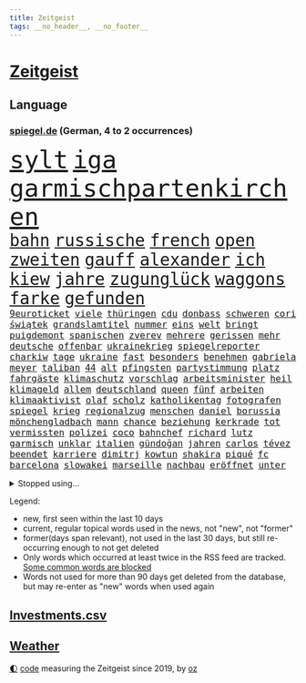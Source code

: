 ```yaml
---
title: Zeitgeist
tags: __no_header__, __no_footer__
---
```


# [Zeitgeist](https://oliz.io/zeitgeist/)

## Language

<h3><a href="https://www.spiegel.de" target="_blank">spiegel.de</a> (German, 4 to 2 occurrences)</h3>
<p style="font-family:monospace">
<span style="font-size:32pt"><a href="news_links.html#sylt" class="current">sylt</a></span>
<span style="font-size:32pt"><a href="news_links.html#iga" class="current">iga</a></span>
<span style="font-size:32pt"><a href="news_links.html#garmischpartenkirchen" class="current">garmischpartenkirchen</a></span>
<br>
<span style="font-size:22pt"><a href="news_links.html#bahn" class="current">bahn</a></span>
<span style="font-size:22pt"><a href="news_links.html#russische" class="current">russische</a></span>
<span style="font-size:22pt"><a href="news_links.html#french" class="current">french</a></span>
<span style="font-size:22pt"><a href="news_links.html#open" class="current">open</a></span>
<span style="font-size:22pt"><a href="news_links.html#zweiten" class="current">zweiten</a></span>
<span style="font-size:22pt"><a href="news_links.html#gauff" class="new">gauff</a></span>
<span style="font-size:22pt"><a href="news_links.html#alexander" class="current">alexander</a></span>
<span style="font-size:22pt"><a href="news_links.html#ich" class="current">ich</a></span>
<span style="font-size:22pt"><a href="news_links.html#kiew" class="current">kiew</a></span>
<span style="font-size:22pt"><a href="news_links.html#jahre" class="current">jahre</a></span>
<span style="font-size:22pt"><a href="news_links.html#zugunglück" class="current">zugunglück</a></span>
<span style="font-size:22pt"><a href="news_links.html#waggons" class="current">waggons</a></span>
<span style="font-size:22pt"><a href="news_links.html#farke" class="new">farke</a></span>
<span style="font-size:22pt"><a href="news_links.html#gefunden" class="current">gefunden</a></span>
<br>
<span style="font-size:12pt"><a href="news_links.html#9euroticket" class="current">9euroticket</a></span>
<span style="font-size:12pt"><a href="news_links.html#viele" class="current">viele</a></span>
<span style="font-size:12pt"><a href="news_links.html#thüringen" class="current">thüringen</a></span>
<span style="font-size:12pt"><a href="news_links.html#cdu" class="current">cdu</a></span>
<span style="font-size:12pt"><a href="news_links.html#donbass" class="current">donbass</a></span>
<span style="font-size:12pt"><a href="news_links.html#schweren" class="current">schweren</a></span>
<span style="font-size:12pt"><a href="news_links.html#cori" class="new">cori</a></span>
<span style="font-size:12pt"><a href="news_links.html#świątek" class="current">świątek</a></span>
<span style="font-size:12pt"><a href="news_links.html#grandslamtitel" class="new">grandslamtitel</a></span>
<span style="font-size:12pt"><a href="news_links.html#nummer" class="current">nummer</a></span>
<span style="font-size:12pt"><a href="news_links.html#eins" class="current">eins</a></span>
<span style="font-size:12pt"><a href="news_links.html#welt" class="current">welt</a></span>
<span style="font-size:12pt"><a href="news_links.html#bringt" class="current">bringt</a></span>
<span style="font-size:12pt"><a href="news_links.html#puigdemont" class="current">puigdemont</a></span>
<span style="font-size:12pt"><a href="news_links.html#spanischen" class="current">spanischen</a></span>
<span style="font-size:12pt"><a href="news_links.html#zverev" class="current">zverev</a></span>
<span style="font-size:12pt"><a href="news_links.html#mehrere" class="current">mehrere</a></span>
<span style="font-size:12pt"><a href="news_links.html#gerissen" class="current">gerissen</a></span>
<span style="font-size:12pt"><a href="news_links.html#mehr" class="current">mehr</a></span>
<span style="font-size:12pt"><a href="news_links.html#deutsche" class="current">deutsche</a></span>
<span style="font-size:12pt"><a href="news_links.html#offenbar" class="current">offenbar</a></span>
<span style="font-size:12pt"><a href="news_links.html#ukrainekrieg" class="current">ukrainekrieg</a></span>
<span style="font-size:12pt"><a href="news_links.html#spiegelreporter" class="current">spiegelreporter</a></span>
<span style="font-size:12pt"><a href="news_links.html#charkiw" class="current">charkiw</a></span>
<span style="font-size:12pt"><a href="news_links.html#tage" class="current">tage</a></span>
<span style="font-size:12pt"><a href="news_links.html#ukraine" class="current">ukraine</a></span>
<span style="font-size:12pt"><a href="news_links.html#fast" class="current">fast</a></span>
<span style="font-size:12pt"><a href="news_links.html#besonders" class="current">besonders</a></span>
<span style="font-size:12pt"><a href="news_links.html#benehmen" class="new">benehmen</a></span>
<span style="font-size:12pt"><a href="news_links.html#gabriela" class="new">gabriela</a></span>
<span style="font-size:12pt"><a href="news_links.html#meyer" class="new">meyer</a></span>
<span style="font-size:12pt"><a href="news_links.html#taliban" class="current">taliban</a></span>
<span style="font-size:12pt"><a href="news_links.html#44" class="current">44</a></span>
<span style="font-size:12pt"><a href="news_links.html#alt" class="current">alt</a></span>
<span style="font-size:12pt"><a href="news_links.html#pfingsten" class="new">pfingsten</a></span>
<span style="font-size:12pt"><a href="news_links.html#partystimmung" class="current">partystimmung</a></span>
<span style="font-size:12pt"><a href="news_links.html#platz" class="current">platz</a></span>
<span style="font-size:12pt"><a href="news_links.html#fahrgäste" class="new">fahrgäste</a></span>
<span style="font-size:12pt"><a href="news_links.html#klimaschutz" class="current">klimaschutz</a></span>
<span style="font-size:12pt"><a href="news_links.html#vorschlag" class="current">vorschlag</a></span>
<span style="font-size:12pt"><a href="news_links.html#arbeitsminister" class="current">arbeitsminister</a></span>
<span style="font-size:12pt"><a href="news_links.html#heil" class="current">heil</a></span>
<span style="font-size:12pt"><a href="news_links.html#klimageld" class="new">klimageld</a></span>
<span style="font-size:12pt"><a href="news_links.html#allem" class="current">allem</a></span>
<span style="font-size:12pt"><a href="news_links.html#deutschland" class="current">deutschland</a></span>
<span style="font-size:12pt"><a href="news_links.html#queen" class="current">queen</a></span>
<span style="font-size:12pt"><a href="news_links.html#fünf" class="current">fünf</a></span>
<span style="font-size:12pt"><a href="news_links.html#arbeiten" class="current">arbeiten</a></span>
<span style="font-size:12pt"><a href="news_links.html#klimaaktivist" class="new">klimaaktivist</a></span>
<span style="font-size:12pt"><a href="news_links.html#olaf" class="current">olaf</a></span>
<span style="font-size:12pt"><a href="news_links.html#scholz" class="current">scholz</a></span>
<span style="font-size:12pt"><a href="news_links.html#katholikentag" class="new">katholikentag</a></span>
<span style="font-size:12pt"><a href="news_links.html#fotografen" class="current">fotografen</a></span>
<span style="font-size:12pt"><a href="news_links.html#spiegel" class="current">spiegel</a></span>
<span style="font-size:12pt"><a href="news_links.html#krieg" class="current">krieg</a></span>
<span style="font-size:12pt"><a href="news_links.html#regionalzug" class="current">regionalzug</a></span>
<span style="font-size:12pt"><a href="news_links.html#menschen" class="current">menschen</a></span>
<span style="font-size:12pt"><a href="news_links.html#daniel" class="current">daniel</a></span>
<span style="font-size:12pt"><a href="news_links.html#borussia" class="current">borussia</a></span>
<span style="font-size:12pt"><a href="news_links.html#mönchengladbach" class="current">mönchengladbach</a></span>
<span style="font-size:12pt"><a href="news_links.html#mann" class="current">mann</a></span>
<span style="font-size:12pt"><a href="news_links.html#chance" class="current">chance</a></span>
<span style="font-size:12pt"><a href="news_links.html#beziehung" class="current">beziehung</a></span>
<span style="font-size:12pt"><a href="news_links.html#kerkrade" class="new">kerkrade</a></span>
<span style="font-size:12pt"><a href="news_links.html#tot" class="current">tot</a></span>
<span style="font-size:12pt"><a href="news_links.html#vermissten" class="new">vermissten</a></span>
<span style="font-size:12pt"><a href="news_links.html#polizei" class="current">polizei</a></span>
<span style="font-size:12pt"><a href="news_links.html#coco" class="new">coco</a></span>
<span style="font-size:12pt"><a href="news_links.html#bahnchef" class="new">bahnchef</a></span>
<span style="font-size:12pt"><a href="news_links.html#richard" class="current">richard</a></span>
<span style="font-size:12pt"><a href="news_links.html#lutz" class="current">lutz</a></span>
<span style="font-size:12pt"><a href="news_links.html#garmisch" class="new">garmisch</a></span>
<span style="font-size:12pt"><a href="news_links.html#unklar" class="current">unklar</a></span>
<span style="font-size:12pt"><a href="news_links.html#italien" class="current">italien</a></span>
<span style="font-size:12pt"><a href="news_links.html#gündoğan" class="current">gündoğan</a></span>
<span style="font-size:12pt"><a href="news_links.html#jahren" class="current">jahren</a></span>
<span style="font-size:12pt"><a href="news_links.html#carlos" class="current">carlos</a></span>
<span style="font-size:12pt"><a href="news_links.html#tévez" class="new">tévez</a></span>
<span style="font-size:12pt"><a href="news_links.html#beendet" class="current">beendet</a></span>
<span style="font-size:12pt"><a href="news_links.html#karriere" class="current">karriere</a></span>
<span style="font-size:12pt"><a href="news_links.html#dimitrj" class="new">dimitrj</a></span>
<span style="font-size:12pt"><a href="news_links.html#kowtun" class="new">kowtun</a></span>
<span style="font-size:12pt"><a href="news_links.html#shakira" class="new">shakira</a></span>
<span style="font-size:12pt"><a href="news_links.html#piqué" class="new">piqué</a></span>
<span style="font-size:12pt"><a href="news_links.html#fc" class="current">fc</a></span>
<span style="font-size:12pt"><a href="news_links.html#barcelona" class="current">barcelona</a></span>
<span style="font-size:12pt"><a href="news_links.html#slowakei" class="current">slowakei</a></span>
<span style="font-size:12pt"><a href="news_links.html#marseille" class="new">marseille</a></span>
<span style="font-size:12pt"><a href="news_links.html#nachbau" class="new">nachbau</a></span>
<span style="font-size:12pt"><a href="news_links.html#eröffnet" class="current">eröffnet</a></span>
<span style="font-size:12pt"><a href="news_links.html#unter" class="current">unter</a></span>
</p>
<details>
<summary>Stopped using...</summary>
<p class="former" style="font-size:12pt">
enorm(591) benjamin(590) einiges(590) früh(590) gewissen(590) kita(590) unmöglich(590) entschuldigt(589) erfolgreich(589) neuseeland(589) scheuer(589) bewährung(588) reul(588) schlag(588) sonne(588) unterschiede(588) vorsitzende(588) zuerst(588) armenien(587) entwicklungen(587) feierte(587) kauft(587) manchen(587) niederländische(587) trauer(587) weise(587) 125(586) arsenal(586) beruf(586) einstieg(586) konfrontiert(586) konzept(586) paare(586) persönliche(586) ruhe(586) sturz(586) verlief(586) vielleicht(586) äußerungen(586) bernd(585) echte(585) flieht(585) frank(585) gewerkschaft(585) jahrzehnten(585) leisten(585) ernst(584) fortschritt(584) geboten(584) gegenseitig(584) jüngste(584) konzernchef(584) schiedsrichter(584) sicherheitskräfte(584) sturm(584) szene(584) terroristen(584) tests(584) treffer(584) usgericht(584) 150(583) bisschen(583) diskutieren(583) dubai(583) erfahrung(583) erscheinen(583) fahrt(583) hinaus(583) ikone(583) infizierte(583) jagd(583) juventus(583) mangelt(583) minderjährige(583) unruhen(583) vollständig(583) ausflug(582) betriebe(582) bundestags(582) coronatest(582) erzielt(582) grünheide(582) nachspiel(582) schwangerschaft(582) tweet(582) anbieten(581) bewährungsstrafe(581) humanitäre(581) internationaler(581) maximal(581) mitarbeitern(581) plaßmann(581) stuttmann(581) umstrittenes(581) ziemlich(581) 7(580) abgesetzt(580) beschimpft(580) franziskus(580) hunde(580) illegalen(580) kollaps(580) rechtsextremisten(580) wohnen(580) europäischer(579) geräte(579) kostet(579) tagelang(579) weisen(579) 10(578) anschließend(578) antarktis(578) behandeln(578) endgültig(578) reaktion(578) verteidigung(578) 43(577) dachte(577) debatten(577) gemeinsamen(577) rekordhoch(577) schnee(577) tauchen(577) beleidigt(576) brite(576) dementiert(576) hände(576) reagierten(576) restaurants(576) brutal(575) erschöpft(575) hunderten(575) leitet(575) milliarde(575) sächsischen(575) verspielt(575) vorstellen(575) ausschuss(574) schriftstellerin(574) tragödie(574) fakten(573) flüchtlingen(573) genehmigung(573) meinungsfreiheit(573) staats(573) autoindustrie(572) feuerwehrleute(572) haushalte(572) sportlerinnen(572) verdächtigt(572) 45(571) fortgesetzt(571) kindes(571) pflegekräfte(571) privat(571) baut(570) ermordeten(570) forschung(570) patient(570) drastische(568) einiger(568) polnische(568) vaters(568) zimmer(568) aufhalten(567) gegnern(567) immunität(567) nase(567) verantwortung(567) verwandelt(567) clemens(566) gesamten(566) küstenwache(566) signalisiert(566) hielten(565) indonesien(565) umweltschutz(565) le(564) aufgetaucht(563) auktion(563) landete(563) pkw(563) älteren(563) spitzenreiter(562) analysiert(561) antonio(561) bestmarke(561) fan(561) laufenden(561) präsenz(561) fürth(560) insolvenz(559) katja(559) stimmten(558) erschießt(557) gastronomie(557) umfragewerte(557) mitarbeiterin(556) pushbacks(556) legende(555) pleite(555) vorteile(555) fußballwm(554) kassierte(554) niederländischen(554) schlugen(554) generalbundesanwalt(552) heutigen(552) football(551) verfassungsgericht(551) erfährt(550) zeigten(548) atomkraft(547) festhalten(545) gesetzliche(545) ungeklärt(545) einblick(544) munition(542) vertraute(541) eingeschaltet(540) einblicke(538) athletinnen(536) entbrannt(534) flug(534) härtere(534) pentagon(533) sprit(532) weitreichende(531) offener(529) sammeln(529) spacex(527) hitler(525) marine(525) entführt(524) suv(524) coronafolgen(523) vereins(522) tolle(521) wmtitel(521) rechter(520) cdu/csu(517) aggressiv(516) ausgemacht(516) stopp(512) behindert(511) pfleger(510) 15jährige(505) auslieferung(505) 150000(498) spritze(491) irgendwie(488) klettert(471) nationalpark(457) ausstellung(455) neonazis(455) entzogen(449) wolken(447) autobahnen(444) fängt(435) zusammengebrochen(423) happy(421) pressefreiheit(416) beleidigte(406) interessen(391) finanziert(390) institute(383) nötigen(378) grünes(375) afghanischen(372) stolpert(367) 38(357) gefälscht(353) tendenzen(350) geflüchtet(338) umfassende(335) chipmangel(333) lokal(333) träumt(331) azubis(325) vorerkrankungen(324) delta(322) arme(321) füllen(317) geldwäsche(314) white(313) spiegelpodcast(312) assange(311) 2005(310) spitzenpolitiker(309) mächtigen(304) chaotischen(303) kleinkinder(303) verurteilung(303) wunderkind(299) ermordung(294) karrierecoach(294) gewürdigt(293) konzentriert(292) rohstoff(289) bezieht(287) pegasus(287) immobilienmarkt(285) vertretung(285) zerstörten(285) japans(283) revier(282) topmanager(282) bemerkbar(280) gestern(277) nicole(277) rutscht(276) binden(274) achtzigerjahren(273) staatskonzern(273) lauf(270) musks(270) 400000(268) alternative(268) drauf(267) chappatte(266) stehlen(265) rights(264) watch(264) fische(263) z(260) drehte(259) gewohnt(259) hessens(259) müttern(259) scholz'(259) tabellenführer(259) king(258) illegaler(254) tabellenführung(251) ernüchternd(250) gefiel(248) 115(245) verstärkung(245) ausreisen(244) lka(243) gysi(242) operationen(242) pfizer(242) krieger(241) fehlender(240) gerichtsurteil(240) zuwachs(240) gleichen(238) gesetzesänderung(237) autoritäre(236) immobilie(236) arten(235) fracht(234) messe(234) nackt(234) trage(234) zwecke(234) bundestagsdebatte(233) bali(232) deaktiviert(232) bedauert(231) feministin(230) kleinere(230) überraschte(230) coronaprotest(229) demut(227) basketballstar(226) empfing(225) auszubildende(224) realen(224) ham(222) unterhaus(221) wesen(220) berufen(219) gestiegenen(219) lithium(219) erneutes(218) franz(218) gefeuert(218) krankenkassen(217) arbeitslosen(215) alarmieren(214) einschüchtern(211) 78(209) organisieren(209) gaspreisen(208) grundlegende(208) verheerendes(207) bestimmen(206) eingedrungen(206) verblüffend(206) bedrängt(205) bernhard(205) dan(205) herunter(205) menschheit(205) parlamentarier(204) coronalage(202) eingefroren(202) wirksam(201) spielzeug(199) größtem(198) radikaler(198) verstorbene(198) aufpassen(197) bayernprofi(196) versenkt(196) luftwaffe(195) oberlandesgericht(195) booster(194) stromausfall(194) legendäre(193) verlobt(191) immobilienbesitzer(188) meldungen(188) nutzung(188) thorsten(188) kritikern(187) baldwin(186) menschenrechtsorganisation(186) tödlichem(186) bekannteste(185) geschaut(184) blauen(183) summen(183) verwehrt(183) hotspur(181) mehrheitlich(181) perfekt(181) ablehnung(180) feuerte(179) kürzer(179) ungestört(179) überraschenden(179) eegumlage(178) frisst(178) amanda(177) quält(177) schier(177) verschwörungstheorien(177) boykottieren(176) michel(176) tatortvote(175) erlaubte(173) teslaaktien(173) tommy(173) wirtschaftlich(173) karneval(171) lebenslang(171) extremer(170) tories(170) strompreise(169) einladung(168) oskar(167) otto(167) rekordzahl(167) thesen(167) vorkehrungen(167) guterres(166) promis(166) unogeneralsekretär(166) einschränken(165) erwiesen(164) kalter(163) heran(162) künstlers(162) sotheby's(162) unendliche(162) verschiedener(162) versicherten(162) brandbrief(161) rostocker(161) dinosaurier(160) jederzeit(160) ausliefern(159) emotional(159) explodieren(159) peng(159) shuai(159) geteilt(158) impfpässe(158) sagten(158) verschollen(157) hoffe(155) lehrerinnen(155) unterzeichnen(155) coronaimpfpflicht(153) moralisch(152) omikronvariante(152) familienministerin(151) rätselhafter(151) omikronausbruch(149) holland(148) mecklenburgvorpommerns(148) millionenbetrag(148) steuergeld(148) gemütlich(147) möchten(147) einzelfall(146) rechtsradikalen(146) angelegt(144) beziehen(144) greuther(144) turniere(144) tennislegende(143) alarmierend(142) gedenkt(142) bowl(141) commerzbank(141) fotostrecke(141) patzer(141) beamter(140) getäuscht(140) ricarda(140) erschwert(139) europaweit(139) ungleich(139) abtransport(138) adolf(138) aktiver(138) inspiriert(138) beschränken(137) charlotte(137) persönlichkeit(137) schlaganfall(137) audi(136) geschlecht(136) sperma(136) auktionshaus(134) ausgebreitet(134) hochzeit(134) way(133) fernweh(132) getränke(132) vorzubereiten(131) meere(130) atemnot(128) neuwagen(128) unterschätzt(128) versteigerung(128) céline(127) härtesten(127) erwachsener(126) flugzeugträger(126) gehackt(126) japaner(126) verhör(126) absolut(125) angreifen(125) verkaufte(125) zahlreicher(125) verkünden(124) 2500(123) engel(123) entfalten(123) trinkt(121) elden(120) hartes(120) igor(120) mitgliedstaaten(120) getragen(119) krebs(119) energiewirtschaft(118) verkürzung(118) abgerissen(117) feuerwerkskörper(117) lucaapp(116) damalige(115) vorzeitigen(115) aufgeklärt(112) aufgerüstet(112) kraftwerke(112) reichlich(112) republikanerin(112) großfeuer(111) kommunikation(111) erftstadt(110) klitschko(110) orange(110) ceo(109) eliten(109) insolvenzverfahren(109) klingen(109) algerien(107) helgoland(107) beschuldigte(106) lawrow(106) verlässlich(106) auszuschließen(105) ernennt(105) macher(105) sánchez(105) überstehen(105) beriet(104) diebstahl(104) gastbeitrag(104) genaue(104) m(104) 62(103) bekanntgegeben(103) lobende(103) zahlungssystem(103) andrij(102) barbara(101) beckenbauer(101) komplexe(101) murray(101) erstem(100) everton(100) milliardenschweren(100) assanges(99) eigentore(99) vorrangig(99) abgeschnitten(98) fragten(98) geldquellen(98) kansas(98) militärhilfe(98) kontaktaufnahme(96) rüstungskonzern(96) schwelle(96) ustruppen(96) ausgespäht(95) neil(95) usbundesstaaten(95) verwaltung(95) zensur(95) grünenvorsitzende(94) hamstern(94) verzeichnen(94) kanadier(93) schnellste(93) verwüstet(93) ablösefrei(92) eubehörde(92) square(92) wüten(92) etabliert(91) befristete(90) lebende(90) polizistin(90) tönnies(90) kongresswahlen(89) ohio(89) tappen(89) tessin(89) kündigungswelle(88) vierjähriger(88) ölgemälde(88) alarmbereitschaft(87) behauptete(87) betreibt(87) geplanter(87) leak(87) niedriger(87) überlaufen(87) boykotts(86) börsenwert(86) durchlöchert(86) ernannten(86) ideal(86) küsten(86) lautstark(86) lästert(86) rekonstruktion(86) staatsanwälte(86) wmfinals(86) zombie(86) 92(85) bombardiert(85) end(85) geschwächt(85) gitter(85) schlägen(85) stammen(85) 98(84) cold(84) hitlers(84) kooperativ(84) niederländischer(84) ramadan(84) ronnie(84) 1982(83) russischorthodoxen(83) umgebung(83) zusammenziehen(83) angstzuständen(82) fight(82) hilfsgütern(82) kindergarten(82) stärkung(82) weiwei(82) althaus(81) antisemitismusvorwürfe(81) bundeswehreinsatz(81) denselben(81) skispringerin(81) ständigem(81) unerwartetes(81) versuchter(81) abgeschafft(80) erkrankten(80) ernsthaft(80) kurt(80) modi(80) motiven(80) muslime(80) narendra(80) thief(80) torwart(80) air(79) dagmar(79) eminem(79) fantastisch(79) hacks(79) parlamente(79) spdgesundheitsminister(79) ökostrom(79) abgewendet(78) instagramposts(78) mau(78) oberpfalz(78) raketenstufe(78) bologna(77) brustkrebs(77) geschäftspartner(77) kanonen(77) kollabierte(77) königsfamilie(77) paula(77) populärer(77) spdpromis(77) stromkosten(77) daxkonzerns(76) eukommissionspräsidentin(76) feuerwehreinsatz(76) menschlichen(76) rückrunde(76) coachellafestival(75) inakzeptable(75) kelly(75) luftraum(75) verspätet(75) menschliches(74) teilrückzug(74) uralte(74) wachsenden(74) anflug(73) oleg(73) rissen(73) schwache(73) sportart(73) antonia(72) brüste(72) luxusautos(72) manipulierter(72) verkommen(72) abbau(71) anliegen(71) bevorsteht(71) coronainfizierte(71) hinterbliebenen(71) messbar(71) süddeutschen(71) terror(71) werbeverbot(71) boom(70) glimpflich(70) göttin(70) hapert(70) nintendo(70) odessa(70) statue(70) wii(70) 237(69) amtlich(69) brandenburger(69) mohan(69) märkte(69) unmittelbar(69) vorgehens(69) befruchtung(68) bundesligaspiel(68) coronaviren(68) stücke(68) zentraler(68) amtierende(67) ankläger(67) ansteuern(67) entwenden(67) reindl(67) chemikalien(66) dieter(66) energieträgern(66) gasimporte(66) gegenden(66) kremltruppen(66) rekordtief(66) stoff(66) überweisen(66) abrüstung(65) einreiseverbot(65) geheimdienstchef(65) grassiert(65) hingewiesen(65) höchstwahrscheinlich(65) itsicherheitsfirma(65) jüngstes(65) kletterten(65) konkretisiert(65) mobilität(65) sberbank(65) umsatzeinbruch(65) ulla(64) unfair(64) auswüchse(63) bedrohe(63) europatochter(63) masse(63) russisch(63) sberbanktochter(63) stromversorgung(63) ausweitung(62) beschießen(62) beschreiben(62) schwenkt(62) bahnt(61) ernährung(61) invasoren(61) kampfhubschrauber(61) saporischschja(61) schmerzt(61) schwindel(61) ampelfraktionen(60) kontrahentin(60) mobilmachung(60) pazifismus(60) ukrainedebatte(60) umbenannt(60) drosseln(59) großvater(59) kasse(59) punktet(59) speicher(59) teuerungsrate(59) 64(58) herzen(58) melanie(58) panzern(58) raketeneinschläge(58) zugzwang(58) blaue(57) blau(56) clanmitglied(56) eingriffen(56) entgehen(56) geleitet(56) hauses(56) scheiterns(56) sexismus(56) zivilbevölkerung(56) microsoft(55) bronzezeit(54) rot(54) aufbrechen(53) bekräftigte(53) gasembargo(53) großstadt(53) helm(53) clankriminalität(52) betreuen(51) erpresst(51) journalistenverband(51) maßstab(51) modernen(51) nachkochen(51) roll(51) simpler(51) gemeint(50) islam(50) mechanismus(50) pfiffe(50) tenniskarriere(50) abgeraten(49) energiepolitik(49) eurofighter(49) oligarch(49) träfe(49) dilemma(48) emanzipieren(48) expedition(47) offiziere(47) raser(47) sowieso(47) abgeschoben(46) europatour(46) nachhaltigen(46) nico(46) prosiebensat1(46) reduzierung(46) scheuen(46) verschollenes(46) bewegte(45) erpressung(45) hilfsbereitschaft(45) köpfe(45) resultat(45) spannenden(45) zurückhaltend(45) bereut(44) bulgarien(44) derartige(44) größerer(44) kaspersky(44) lafontaine(44) menschenrechtsaktivist(44) nachrichtenagenturen(44) sanktionsliste(44) wiener(44) agentur(43) bahrain(43) kasperskysoftware(43) leitungen(43) umsätze(43) verbraucht(43) aufstiegsrennen(42) bewährungsprobe(42) puma(42) teamleiter(42) 47(41) auffangstation(41) beweist(41) esa(41) immobilienkonzern(41) spiels(41) verkäufe(41) 38jährigen(40) brooks(40) energiepauschale(40) erforderlich(40) hirnforscher(40) earth(39) einkaufszentrum(39) fox(39) aufgeführt(38) blauer(38) fabulierte(38) gasengpass(38) informanten(38) israelreise(38) millionenstädte(38) pkwmaut(38) spritschlucker(38) zurückschlagen(38) abgedreht(37) donbas(37) eingekesselten(37) spalten(37) transmenschen(37) angehören(36) diagnostiziert(36) disco(36) geburtstagspartys(36) kläger(36) minimal(36) nationalgardisten(36) überzeugungen(36) asphalt(35) fücks(35) nuklearwaffen(35) substanzen(35) filiale(34) fördert(34) lobte(34) theoretisch(34) abhängen(33) ausprobieren(33) dino(33) johan(33) russlandgeschäft(33) stopps(33) bestechlichkeit(32) crew(32) fördermittel(32) immobilienkonzerns(32) marken(32) natogipfel(32) ordnen(32) dresdener(31) fastenmonat(31) friedensbewegte(31) kotropfen(31) motto(31) auffüllen(30) leitartikel(30) miriam(30) rezepte(30) schoa(30) ullrich(30) zahnarzt(30) abschläge(29) autokonzern(29) fsb(29) tagelanger(29) essay(28) euroraum(28) exkanzlerin(28) gaszahlung(28) mangelnden(28) portion(28) setze(28) verüben(28) beschwichtigt(27) drittstaaten(27) eishockeybund(27) kriegsparteien(27) entlastungspakete(26) flotte(26) gashahn(26) élyséepalast(26) choreograf(25) dichtmachen(25) ego(25) fleischkonsum(25) frankreichwahl(25) labor(25) antisemiten(24) aserbaidschan(24) bergkarabach(24) bogen(24) freitesten(24) kämpfende(24) lieferanten(24) vergehen(24) barth(23) darknet(23) fehlentscheidungen(23) leihen(23) mutterfirma(23) wahlalter(23) witze(23) artenschutz(22) heimtückische(22) pc(22) anreize(21) eingekauft(21) fahrgastverband(21) jersey(21) villarreal(21) aufstocken(20) f***(20) mekka(20) mittag(20) t(20) unternehmerin(20) übergriff(20) rocket(19) bryan(18) bundesnachrichtendienst(18) enttäuschenden(18) planet(18) sommerferien(18) tanker(18) verliefen(18) verteidigungsfähigkeit(18) visionen(18) axiom1(17) cia(17) grizzlies(17) jérôme(17) memphis(17) osterfeiertagen(17) passanten(17) traditionen(17) usauslandsgeheimdienst(17) fa(16) komplizierte(16) subversiven(16) 88(15) aufstiegskampf(15) dahin(15) energiemanager(15) reißen(15) tempelberg(15) absurder(14) aufgegangen(14) kremlherrscher(14) tags(14) terrorzelle(14) wünsche(14) birnbaum(13) eonchef(13) kishida(13) leonhard(13) pogba(13) südafrikas(13) bodycamaufnahmen(12) eingeschlossenen(12) entführen(12) eumitgliedstaaten(12) gepard(12) leopard(12) mariupols(12) panzerlieferungen(12) produktionsprobleme(12) sprengstoffanschläge(12) traditionsreichen(12) verärgert(12) zentralafrikanische(12) zusammenhängen(12) feministische(11) habecks(11) impfdosen(11) löschung(11) neuartige(11) nou(11) paus(11) positionieren(11) spieltage(11) sprunghaft(11)
</p>
</details>
<p>Legend:
<ul>
<li><span class="new">new</span>, first seen within the last 10 days</li>
<li><span class="current">current</span>, regular topical words used in the news, not "new", not "former"</li>
<li><span class="former">former(days span relevant)</span>, not used in the last 30 days, but still re-occurring enough to not get deleted</li>
<li>Only words which occurred at least twice in the RSS feed are tracked. <a href="language/filters.py">Some common words are blocked</a></li>
<li>Words not used for more than 90 days get deleted from the database, but may re-enter as "new" words when used again</li>
</ul>
</p>

## [Investments](investments.html)[.csv](investments.csv)

## [Weather](weather.html)

<footer>
<a href="javascript:toggleTheme()" class="nav">🌓</a>
<a href="https://github.com/ooz/zeitgeist">code</a> measuring the Zeitgeist since 2019, by <a href="https://oliz.io">oz</a>
</footer>
